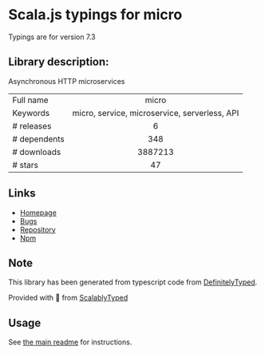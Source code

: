 
# Scala.js typings for micro

Typings are for version 7.3

## Library description:
Asynchronous HTTP microservices

|                    |                 |
| ------------------ | :-------------: |
| Full name          | micro |
| Keywords           | micro, service, microservice, serverless, API |
| # releases         | 6 |
| # dependents       | 348 |
| # downloads        | 3887213 |
| # stars            | 47 |

## Links
- [Homepage](https://github.com/zeit/micro#readme)
- [Bugs](https://github.com/zeit/micro/issues)
- [Repository](https://github.com/zeit/micro)
- [Npm](https://www.npmjs.com/package/micro)
    


## Note
This library has been generated from typescript code from [DefinitelyTyped](https://definitelytyped.org).

Provided with :purple_heart: from [ScalablyTyped](https://github.com/oyvindberg/ScalablyTyped)

## Usage
See [the main readme](../../readme.md) for instructions.


